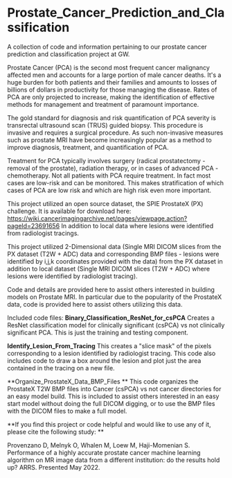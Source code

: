# Prostate_Cancer_Prediction_and_Classification
A collection of code and information pertaining to our prostate cancer prediction and classification project at GW.

Prostate Cancer (PCA) is the second most frequent cancer malignancy affected men and accounts for a  large portion of male cancer deaths. It's a huge burden for both patients and their families and amounts to losses of billions of dollars in productivity for those managing the disease. Rates of PCA are only projected to increase, making the identification of effective methods for management and treatment of paramount importance. 

The gold standard for diagnosis and risk quantification of PCA severity is transrectal ultrasound scan (TRUS) guided biopsy. This procedure is invasive and requires a surgical procedure. As such non-invasive measures such as prostate MRI have become increasingly popular as a method to improve diagnosis, treatment, and quantification of PCA. 

Treatment for PCA typically involves surgery (radical prostatectomy - removal of the prostate), radiation therapy, or in cases of advanced PCA - chemotherapy. Not all patients with PCA require treatment. In fact most cases are low-risk and can be monitored. This makes stratification of which cases of PCA are low risk and which are high risk even more important. 

This project utilized an open source dataset, the SPIE ProstateX (PX) challenge. It is available for download here: https://wiki.cancerimagingarchive.net/pages/viewpage.action?pageId=23691656 In addition to local data where lesions were identified from radiologist tracings. 

This project utilized 2-Dimensional data (Single MRI DICOM slices from the PX dataset (T2W + ADC) data and corresponding BMP files - lesions were identified by i,j,k coordinates provided with the data) from the PX dataset in addition to local dataset (Single MRI DICOM slices (T2W + ADC) where lesions were identified by radiologist tracing). 

Code and details are provided here to assist others interested in building models on Prostate MRI. In particular due to the popularity of the ProstateX data, code is provided here to assist others utilizing this data. 

Included code files:
**Binary_Classification_ResNet_for_csPCA**
Creates a ResNet classification model for clinically significant (csPCA) vs not clinically significant PCA. This is just the training and testing component. 

**Identify_Lesion_From_Tracing**
This creates a "slice mask" of the pixels corresponding to a lesion identified by radiologist tracing. This code also includes code to draw a box around the lesion and plot just the area contained in the tracing on a new file.

**Organize_ProstateX_Data_BMP_Files 
**
This code organizes the ProstateX T2W BMP files into Cancer (csPCA) vs not cancer directories for an easy model build. This is included to assist others interested in an easy start model without doing the full DICOM digging, or to use the BMP files with the DICOM files to make a full model. 

**If you find this project or code helpful and would like to use any of it, please cite the following study:
**

Provenzano D, Melnyk O, Whalen M, Loew M, Haji-Momenian S. Performance of a highly accurate prostate cancer machine learning algorithm on MR image data from a different institution: do the results hold up? ARRS. Presented May 2022. 
